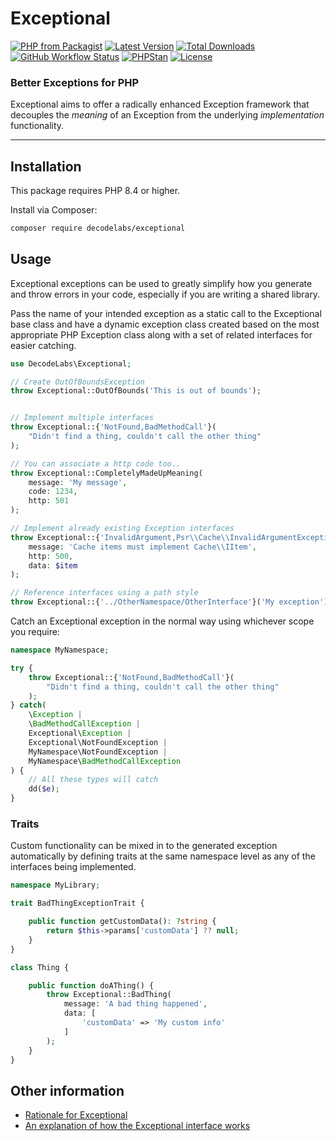 # Exceptional

[![PHP from Packagist](https://img.shields.io/packagist/php-v/decodelabs/exceptional?style=flat)](https://packagist.org/packages/decodelabs/exceptional)
[![Latest Version](https://img.shields.io/packagist/v/decodelabs/exceptional.svg?style=flat)](https://packagist.org/packages/decodelabs/exceptional)
[![Total Downloads](https://img.shields.io/packagist/dt/decodelabs/exceptional.svg?style=flat)](https://packagist.org/packages/decodelabs/exceptional)
[![GitHub Workflow Status](https://img.shields.io/github/actions/workflow/status/decodelabs/exceptional/integrate.yml?branch=develop)](https://github.com/decodelabs/exceptional/actions/workflows/integrate.yml)
[![PHPStan](https://img.shields.io/badge/PHPStan-enabled-44CC11.svg?longCache=true&style=flat)](https://github.com/phpstan/phpstan)
[![License](https://img.shields.io/packagist/l/decodelabs/exceptional?style=flat)](https://packagist.org/packages/decodelabs/exceptional)


### Better Exceptions for PHP

Exceptional aims to offer a radically enhanced Exception framework that decouples the _meaning_ of an Exception from the underlying _implementation_ functionality.

---

## Installation

This package requires PHP 8.4 or higher.

Install via Composer:

```bash
composer require decodelabs/exceptional
```

## Usage

Exceptional exceptions can be used to greatly simplify how you generate and throw errors in your code, especially if you are writing a shared library.

Pass the name of your intended exception as a static call to the Exceptional base class and have a dynamic exception class created based on the most appropriate PHP Exception class along with a set of related interfaces for easier catching.

```php
use DecodeLabs\Exceptional;

// Create OutOfBoundsException
throw Exceptional::OutOfBounds('This is out of bounds');


// Implement multiple interfaces
throw Exceptional::{'NotFound,BadMethodCall'}(
    "Didn't find a thing, couldn't call the other thing"
);

// You can associate a http code too..
throw Exceptional::CompletelyMadeUpMeaning(
    message: 'My message',
    code: 1234,
    http: 501
);

// Implement already existing Exception interfaces
throw Exceptional::{'InvalidArgument,Psr\\Cache\\InvalidArgumentException'}(
    message: 'Cache items must implement Cache\\IItem',
    http: 500,
    data: $item
);

// Reference interfaces using a path style
throw Exceptional::{'../OtherNamespace/OtherInterface'}('My exception');
```

Catch an Exceptional exception in the normal way using whichever scope you require:

```php
namespace MyNamespace;

try {
    throw Exceptional::{'NotFound,BadMethodCall'}(
        "Didn't find a thing, couldn't call the other thing"
    );
} catch(
    \Exception |
    \BadMethodCallException |
    Exceptional\Exception |
    Exceptional\NotFoundException |
    MyNamespace\NotFoundException |
    MyNamespace\BadMethodCallException
) {
    // All these types will catch
    dd($e);
}
```


### Traits

Custom functionality can be mixed in to the generated exception automatically by defining traits at the same namespace level as any of the interfaces being implemented.

```php
namespace MyLibrary;

trait BadThingExceptionTrait {

    public function getCustomData(): ?string {
        return $this->params['customData'] ?? null;
    }
}

class Thing {

    public function doAThing() {
        throw Exceptional::BadThing(
            message: 'A bad thing happened',
            data: [
                'customData' => 'My custom info'
            ]
        );
    }
}
```

## Other information
- [Rationale for Exceptional](docs/Rationale.md)
- [An explanation of how the Exceptional interface works](docs/HowItWorks.md)

